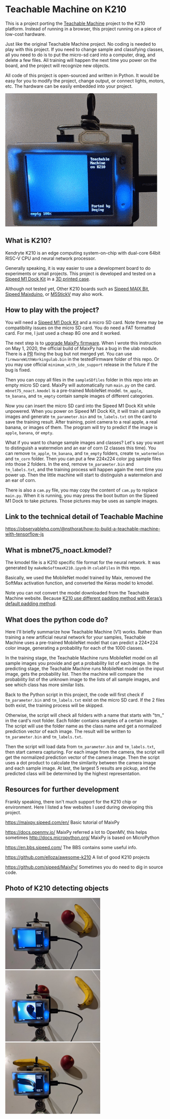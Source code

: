 # Teachable Machine on K210

This is a project porting the [Teachable Machine](https://teachablemachine.withgoogle.com/) project to the K210 platform. Instead of running in a browser, this project running on a piece of low-cost hardware.

Just like the original Teachable Machine project. No coding is needed to play with this project. If you need to change sample and classifying classes, all you need to do is to put the micro-sd card into a computer, drag, and delete a few files. All training will happen the next time you power on the board, and the project will recognize new objects. 

All code of this project is open-sourced and written in Python. It would be easy for you to modify the project, change output, or connect lights, motors, etc. The hardware can be easily embedded into your project.

![Script running gif](https://raw.githubusercontent.com/DeqingSun/Teachable-Machine-on-K210/master/images/sample_loop.gif)


## What is K210?

Kendryte K210 is an edge computing system-on-chip with dual-core 64bit RISC-V CPU and neural network processor. 

Generally speaking, it is way easier to use a development board to do experiments or small projects. This project is developed and tested on a [Sipeed M1 Dock Kit](https://www.seeedstudio.com/Sipeed-M1-dock-suit-M1-dock-2-4-inch-LCD-OV2640-K210-Dev-Board-1st-RV64-AI-board-for-Edge-Computing.html) in a [3D printed case](https://www.thingiverse.com/thing:3377443).  

Although not tested yet, Other K210 boards such as [Sipeed MAIX Bit](https://www.seeedstudio.com/Sipeed-MAix-BiT-for-RISC-V-AI-IoT-1-p-2873.html), [Sipeed Maixduino](https://www.seeedstudio.com/Sipeed-Maixduino-for-RISC-V-AI-IoT-p-4046.html), or [M5StickV](https://m5stack.com/products/stickv) may also work.


## How to play with the project? 

You will need a [Sipeed M1 Dock Kit](https://www.seeedstudio.com/Sipeed-M1-dock-suit-M1-dock-2-4-inch-LCD-OV2640-K210-Dev-Board-1st-RV64-AI-board-for-Edge-Computing.html) and a micro SD card. Note there may be compatibility issues on the micro SD card. You do need a FAT formatted card. For me, I just used a cheap 8G one and it worked.

The next step is to [upgrade MaixPy firmware](https://maixpy.sipeed.com/en/get_started/upgrade_firmware.html). When I wrote this instruction on May 1, 2020, the official build of MaixPy has a bug in the ulab module. There is a [PR](https://github.com/sipeed/MaixPy/pull/232) fixing the bug but not merged yet. You can use ```firmwareWithWorkingulab.bin``` in the testedFirmware folder of this repo. Or you may use official ```minimum_with_ide_support``` release in the future if the bug is fixed.

Then you can copy all files in the ```sampleSDfiles``` folder in this repo into an empty micro SD card. MaixPy will automatically run ```main.py``` on the card. ```mbnet75_noact.kmodel``` is a pre-trained MobileNet model. ```tm_apple```, ```tm_banana```, and ```tm_empty``` contain sample images of different categories.   
 
Now you can insert the micro SD card into the Sipeed M1 Dock Kit while unpowered. When you power on Sipeed M1 Dock Kit, it will train all sample images and generate ```tm_parameter.bin``` and ```tm_labels.txt``` on the card to save the training result. After training, point camera to a real apple, a real banana, or images of them. The program will try to predict if the image is ```apple```, ```banana```, or ```empty```.

What if you want to change sample images and classes? Let's say you want to distinguish a watermelon and an ear of corn (2 classes this time). You can remove ```tm_apple```, ```tm_banana```, and ```tm_empty``` folders, create ```tm_watermelon ``` and ```tm_corn``` folder. Then you can put a few 224x224 color jpg sample files into those 2 folders. In the end, remove ```tm_parameter.bin``` and ```tm_labels.txt```, and the training process will happen again the next time you power up. Then the little machine will start to distinguish a watermelon and an ear of corn. 

There is also a ```cam.py``` file, you may copy the content of ```cam.py``` to replace ```main.py```. When it is running, you may press the boot button on the Sipeed M1 Dock to take pictures. Those pictures may be uses as sample images.

## Link to the technical detail of Teachable Machine

<https://observablehq.com/@nsthorat/how-to-build-a-teachable-machine-with-tensorflow-js>

## What is mbnet75_noact.kmodel?

The kmodel file is a K210 specific file format for the neural network. It was generated by ```makeNoSoftmaxK210.ipynb``` in ```colabFiles``` in this repo.

Basically, we used the MobileNet model trained by Maix, removed the SoftMax activation function, and converted the Keras model to kmodel.

Note you can not convert the model downloaded from the Teachable Machine website. Because [K210 use different padding method with Keras’s default padding method](https://blog.sipeed.com/p/680.html). 

## What does the python code do?

Here I'll briefly summarize how Teachable Machine (V1) works. Rather than training a new artificial neural network for your samples, Teachable Machine uses a pre-trained MobileNet model that can predict a 224*224 color image, generating a probability for each of the 1000 classes.

In the training stage, the Teachable Machine runs MobileNet model on all sample images you provide and get a probability list of each image. In the predicting stage, the Teachable Machine runs MobileNet model on the input image, gets the probability list. Then the machine will compare the probability list of the unknown image to the lists of all sample images, and see which class has more similar lists. 

Back to the Python script in this project, the code will first check if ```tm_parameter.bin``` and ```tm_labels.txt``` exist on the micro SD card. If the 2 files both exist, the training process will be skipped. 

Otherwise, the script will check all folders with a name that starts with "tm_" in the card's root folder. Each folder contains samples of a certain image. The script will use the folder name as the class name and get a normalized prediction vector of each image. The result will be written to ```tm_parameter.bin``` and ```tm_labels.txt```.

Then the script will load data from ```tm_parameter.bin``` and ```tm_labels.txt```, then start camera capturing. For each image from the camera, the script will get the normalized prediction vector of the camera image. Then the script uses a dot product to calculate the similarity between the camera image and each sample image. At last, the largest 5 results are pickup, and the predicted class will be determined by the highest representation.  

## Resources for further development 

Frankly speaking, there isn't much support for the K210 chip or environment. Here I listed a few websites I used during developing this project.

<https://maixpy.sipeed.com/en/> Basic tutorial of MaixPy

<https://docs.openmv.io/> MaixPy referred a lot to OpenMV, this helps sometimes
<http://docs.micropython.org/> MaixPy is based on MicroPython

<https://en.bbs.sipeed.com/> The BBS contains some useful info. 

<https://github.com/elloza/awesome-k210> A list of good K210 projects

<https://github.com/sipeed/MaixPy/> Sometimes you do need to dig in source code.

## Photo of K210 detecting objects

<img src="https://raw.githubusercontent.com/DeqingSun/Teachable-Machine-on-K210/master/images/sample_empty.jpg"  width="300">
<img src="https://raw.githubusercontent.com/DeqingSun/Teachable-Machine-on-K210/master/images/sample_apple.jpg"  width="300">
<img src="https://raw.githubusercontent.com/DeqingSun/Teachable-Machine-on-K210/master/images/sample_banana.jpg"  width="300">
